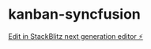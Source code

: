 # kanban-syncfusion

[Edit in StackBlitz next generation editor ⚡️](https://stackblitz.com/~/github.com/krzysztof-wolski-dmgmori/kanban-syncfusion)
